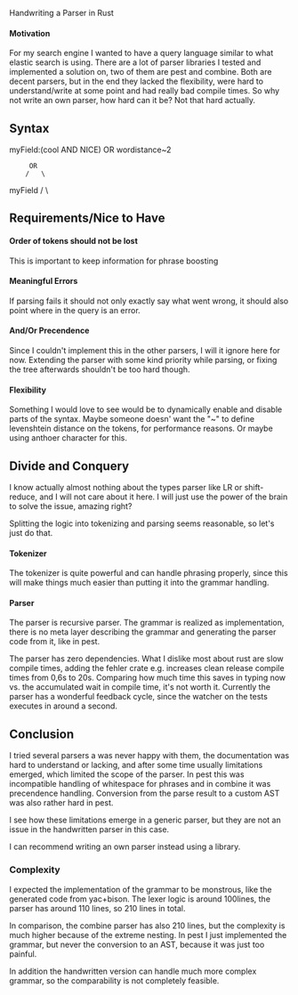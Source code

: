 Handwriting a Parser in Rust

#### Motivation
For my search engine I wanted to have a query language similar to what elastic search is using.
There are a lot of parser libraries I tested and implemented a solution on, two of them are pest and combine. Both are decent parsers, but in the end they lacked the flexibility, were hard to understand/write at some point and had really bad compile times.
So why not write an own parser, how hard can it be? Not that hard actually.

## Syntax

myField:(cool AND NICE) OR wordistance~2

    	 OR
   		/  	\
   myField
   	/   \



## Requirements/Nice to Have

#### Order of tokens should not be lost
This is important to keep information for phrase boosting

#### Meaningful Errors
If parsing fails it should not only exactly say what went wrong, it should also point where in the query is an error.

#### And/Or Precendence
Since I couldn't implement this in the other parsers, I will it ignore here for now. Extending the parser with some kind priority while parsing, or fixing the tree afterwards shouldn't be too hard though.

#### Flexibility
Something I would love to see would be to dynamically enable and disable parts of the syntax. Maybe someone doesn' want the "~" to define levenshtein distance on the tokens, for performance reasons. Or maybe using anthoer character for this.


## Divide and Conquery
I know actually almost nothing about the types parser like LR or shift-reduce, and I will not care about it here. I will just use the power of the brain to solve the issue, amazing right?

Splitting the logic into tokenizing and parsing seems reasonable, so let's just do that. 

#### Tokenizer
The tokenizer is quite powerful and can handle phrasing properly, since this will make things much easier than putting it into the grammar handling.  

#### Parser
The parser is recursive parser.
The grammar is realized as implementation, there is no meta layer describing the grammar and generating the parser code from it, like in pest.

The parser has zero dependencies. What I dislike most about rust are slow compile times, adding the fehler crate e.g. increases clean release compile times from 0,6s to 20s. Comparing how much time this saves in typing now vs. the accumulated wait in compile time, it's not worth it.
Currently the parser has a wonderful feedback cycle, since the watcher on the tests executes in around a second.

## Conclusion
I tried several parsers a was never happy with them, the documentation was hard to understand or lacking, and after some time usually limitations emerged, which limited the scope of the parser.
In pest this was incompatible handling of whitespace for phrases and in combine it was precendence handling. Conversion from the parse result to a custom AST was also rather hard in pest.

I see how these limitations emerge in a generic parser, but they are not an issue in the handwritten parser in this case.

I can recommend writing an own parser instead using a library.

### Complexity
I expected the implementation of the grammar to be monstrous, like the generated code from yac+bison. 
The lexer logic is around 100lines, the parser has around 110 lines, so 210 lines in total.

In comparison, the combine parser has also 210 lines, but the complexity is much higher because of the extreme nesting.
In pest I just implemented the grammar, but never the conversion to an AST, because it was just too painful.

In addition the handwritten version can handle much more complex grammar, so the comparability is not completely feasible.